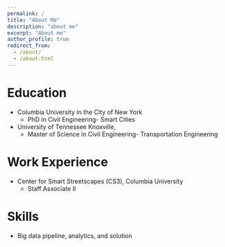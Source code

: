```yaml
---
permalink: /
title: "About Me"
description: "about me"
excerpt: "About me"
author_profile: true
redirect_from: 
  - /about/
  - /about.html
---
```


# Education
* Columbia University in the City of New York
  - PhD in Civil Engineering- Smart Cities
* University of Tennessee Knoxville,
  - Master of Science in Civil Engineering- Transportation Engineering

# Work Experience
* Center for Smart Streetscapes (CS3), Columbia University
  - Staff Associate II

# Skills
* Big data pipeline, analytics, and solution
  
  

